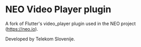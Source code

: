 # NEO Video Player plugin
A fork of Flutter's video_player plugin used in the NEO project (https://neo.io).

Developed by Telekom Slovenije.
